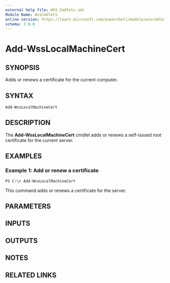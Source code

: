 ```yaml
---
external help file: WSS_Cmdlets.xml
Module Name: WssCmdlets
online version: https://learn.microsoft.com/powershell/module/wsscmdlets/add-wsslocalmachinecert?view=windowsserver2012-ps&wt.mc_id=ps-gethelp
schema: 2.0.0
---
```


# Add-WssLocalMachineCert

## SYNOPSIS
Adds or renews a certificate for the current computer.

## SYNTAX

```
Add-WssLocalMachineCert
```

## DESCRIPTION
The **Add-WssLocalMachineCert** cmdlet adds or renews a self-issued root certificate for the current server.

## EXAMPLES

### Example 1: Add or renew a certificate
```
PS C:\> Add-WssLocalMachineCert
```

This command adds or renews a certificate for the server.

## PARAMETERS

## INPUTS

## OUTPUTS

## NOTES

## RELATED LINKS

